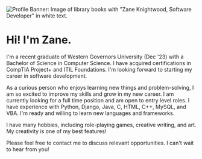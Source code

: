 ![Profile Banner: Image of library books with "Zane Knightwood, Software Developer" in white text.](https://github.com/zaneknightwood/zaneknightwood/assets/152318409/0e03be6f-8667-4cf9-b7e7-aed8ae550ad7)

# Hi! I'm Zane.

I'm a recent graduate of Western Governors University (Dec '23) with a Bachelor of Science in Computer Science. I have acquired certifications in CompTIA Project+ and ITIL Foundations. I'm looking forward to starting my career in software development.

As a curious person who enjoys learning new things and problem-solving, I am so excited to improve my skills and grow in my new career. I am currently looking for a full time position and am open to entry level roles. I have experience with Python, Django, Java, C, HTML, C++, MySQL, and VBA. I'm ready and willing to learn new languages and frameworks.

I have many hobbies, including role-playing games, creative writing, and art. My creativity is one of my best features!

Please feel free to contact me to discuss relevant opportunities. I can't wait to hear from you!


